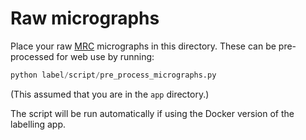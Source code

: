 # Raw micrographs

Place your raw [MRC](https://en.wikipedia.org/wiki/MRC_(file_format))
micrographs in this directory. These can be pre-processed for web use by
running:

```python
python label/script/pre_process_micrographs.py
```

(This assumed that you are in the `app` directory.)

The script will be run automatically if using the Docker version of the
labelling app.
